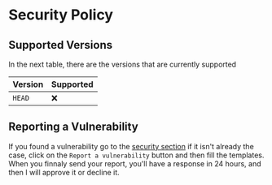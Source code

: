 # Security Policy

## Supported Versions

In the next table, there are the versions that are currently supported

|    Version   | Supported |
| ------------ | --------- |
| `HEAD`       | :x:       |

## Reporting a Vulnerability

If you found a vulnerability go to the [security section](https://github.com/Larsouille25/mona/security) 
if it isn't already the case, click on the `Report a vulnerability` button and then fill the templates.
When you finnaly send your report, you'll have a response in 24 hours, and then I will approve it or decline it.
